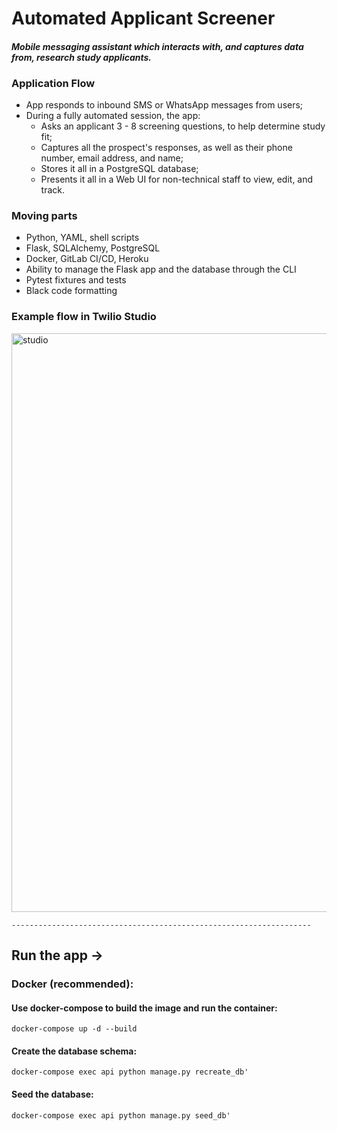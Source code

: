 # Automated Applicant Screener


#### _Mobile messaging assistant which interacts with, and captures data from, research study applicants._ 

### Application Flow
- App responds to inbound SMS or WhatsApp messages from users; 
- During a fully automated session, the app: 
    - Asks an applicant 3 - 8 screening questions, to help determine study fit;
    - Captures all the prospect's responses, as well as their phone number, email address, and name;
    - Stores it all in a PostgreSQL database;
    - Presents it all in a Web UI for non-technical staff to view, edit, and track. 

### Moving parts
- Python, YAML, shell scripts
- Flask, SQLAlchemy, PostgreSQL
- Docker, GitLab CI/CD, Heroku
- Ability to manage the Flask app and the database through the CLI
- Pytest fixtures and tests
- Black code formatting

### Example flow in Twilio Studio
<img width="926" alt="studio" src="https://user-images.githubusercontent.com/30704684/127727787-c2e01370-55e7-4605-9a12-a3de9148ca51.png">



```
-------------------------------------------------------------------
```

## Run the app ->

### Docker (recommended):
#### Use docker-compose to build the image and run the container:
```
docker-compose up -d --build
```

#### Create the database schema:
```
docker-compose exec api python manage.py recreate_db'
```
    
#### Seed the database:
```
docker-compose exec api python manage.py seed_db'
```

